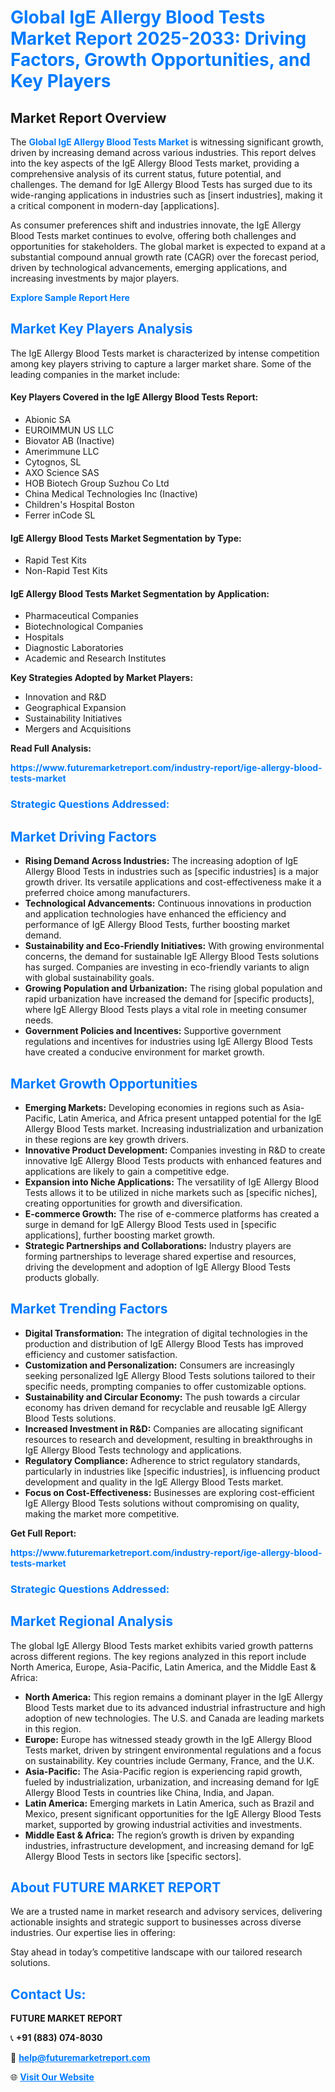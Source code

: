 <h1 style="color: #007BFF;">Global IgE Allergy Blood Tests Market Report 2025-2033: Driving Factors, Growth Opportunities, and Key Players</h1>

<section id="overview">
<h2>Market Report Overview</h2>
<p>The <a href="https://www.futuremarketreport.com/industry-report/ige-allergy-blood-tests-market" style="color: #007BFF; text-decoration: none;"><strong>Global IgE Allergy Blood Tests Market</strong></a> is witnessing significant growth, driven by increasing demand across various industries. This report delves into the key aspects of the IgE Allergy Blood Tests market, providing a comprehensive analysis of its current status, future potential, and challenges. The demand for IgE Allergy Blood Tests has surged due to its wide-ranging applications in industries such as [insert industries], making it a critical component in modern-day [applications].</p>
<p>As consumer preferences shift and industries innovate, the IgE Allergy Blood Tests market continues to evolve, offering both challenges and opportunities for stakeholders. The global market is expected to expand at a substantial compound annual growth rate (CAGR) over the forecast period, driven by technological advancements, emerging applications, and increasing investments by major players.</p>
</section>

<section id="overview">
<p><a href="https://www.futuremarketreport.com/request-sample/reportId=82630" style="color: #007BFF; text-decoration: none;"><strong>Explore Sample Report Here</strong></a></p>
</section>

<section id="key-players">
<h2 style="color: #007BFF;">Market Key Players Analysis</h2>
<p>The IgE Allergy Blood Tests market is characterized by intense competition among key players striving to capture a larger market share. Some of the leading companies in the market include:</p>
<h4>Key Players Covered in the IgE Allergy Blood Tests Report:</h4>
<ul><li>Abionic SA</li><li>EUROIMMUN US LLC</li><li>Biovator AB (Inactive)</li><li>Amerimmune LLC</li><li>Cytognos, SL</li><li>AXO Science SAS</li><li>HOB Biotech Group Suzhou Co Ltd</li><li>China Medical Technologies Inc (Inactive)</li><li>Children&#039;s Hospital Boston</li><li>Ferrer inCode SL</li></ul>
<h4>IgE Allergy Blood Tests Market Segmentation by Type:</h4>
<ul><li>Rapid Test Kits</li><li>Non-Rapid Test Kits</li></ul>

<h4>IgE Allergy Blood Tests Market Segmentation by Application:</h4>
<ul><li>Pharmaceutical Companies</li><li>Biotechnological Companies</li><li>Hospitals</li><li>Diagnostic Laboratories</li><li>Academic and Research Institutes</li></ul>
<p><strong>Key Strategies Adopted by Market Players:</strong></p>
<ul>
<li>Innovation and R&D</li>
<li>Geographical Expansion</li>
<li>Sustainability Initiatives</li>
<li>Mergers and Acquisitions</li>
</ul>
</section>

<section>
<p><strong>Read Full Analysis: </strong></p><a href="https://www.futuremarketreport.com/industry-report/ige-allergy-blood-tests-market" style="color: #007BFF; text-decoration: none;"><strong>https://www.futuremarketreport.com/industry-report/ige-allergy-blood-tests-market</strong></a>
<h3 style="color: #007BFF;">Strategic Questions Addressed:</h3>
</section>

<section id="driving-factors">
<h2 style="color: #007BFF;">Market Driving Factors</h2>
<ul>
<li><strong>Rising Demand Across Industries:</strong> The increasing adoption of IgE Allergy Blood Tests in industries such as [specific industries] is a major growth driver. Its versatile applications and cost-effectiveness make it a preferred choice among manufacturers.</li>
<li><strong>Technological Advancements:</strong> Continuous innovations in production and application technologies have enhanced the efficiency and performance of IgE Allergy Blood Tests, further boosting market demand.</li>
<li><strong>Sustainability and Eco-Friendly Initiatives:</strong> With growing environmental concerns, the demand for sustainable IgE Allergy Blood Tests solutions has surged. Companies are investing in eco-friendly variants to align with global sustainability goals.</li>
<li><strong>Growing Population and Urbanization:</strong> The rising global population and rapid urbanization have increased the demand for [specific products], where IgE Allergy Blood Tests plays a vital role in meeting consumer needs.</li>
<li><strong>Government Policies and Incentives:</strong> Supportive government regulations and incentives for industries using IgE Allergy Blood Tests have created a conducive environment for market growth.</li>
</ul>
</section>

<section id="growth-opportunities">
<h2 style="color: #007BFF;">Market Growth Opportunities</h2>
<ul>
<li><strong>Emerging Markets:</strong> Developing economies in regions such as Asia-Pacific, Latin America, and Africa present untapped potential for the IgE Allergy Blood Tests market. Increasing industrialization and urbanization in these regions are key growth drivers.</li>
<li><strong>Innovative Product Development:</strong> Companies investing in R&D to create innovative IgE Allergy Blood Tests products with enhanced features and applications are likely to gain a competitive edge.</li>
<li><strong>Expansion into Niche Applications:</strong> The versatility of IgE Allergy Blood Tests allows it to be utilized in niche markets such as [specific niches], creating opportunities for growth and diversification.</li>
<li><strong>E-commerce Growth:</strong> The rise of e-commerce platforms has created a surge in demand for IgE Allergy Blood Tests used in [specific applications], further boosting market growth.</li>
<li><strong>Strategic Partnerships and Collaborations:</strong> Industry players are forming partnerships to leverage shared expertise and resources, driving the development and adoption of IgE Allergy Blood Tests products globally.</li>
</ul>
</section>

<section id="trending-factors">
<h2 style="color: #007BFF;">Market Trending Factors</h2>
<ul>
<li><strong>Digital Transformation:</strong> The integration of digital technologies in the production and distribution of IgE Allergy Blood Tests has improved efficiency and customer satisfaction.</li>
<li><strong>Customization and Personalization:</strong> Consumers are increasingly seeking personalized IgE Allergy Blood Tests solutions tailored to their specific needs, prompting companies to offer customizable options.</li>
<li><strong>Sustainability and Circular Economy:</strong> The push towards a circular economy has driven demand for recyclable and reusable IgE Allergy Blood Tests solutions.</li>
<li><strong>Increased Investment in R&D:</strong> Companies are allocating significant resources to research and development, resulting in breakthroughs in IgE Allergy Blood Tests technology and applications.</li>
<li><strong>Regulatory Compliance:</strong> Adherence to strict regulatory standards, particularly in industries like [specific industries], is influencing product development and quality in the IgE Allergy Blood Tests market.</li>
<li><strong>Focus on Cost-Effectiveness:</strong> Businesses are exploring cost-efficient IgE Allergy Blood Tests solutions without compromising on quality, making the market more competitive.</li>
</ul>
</section>

<section>
<p><strong>Get Full Report: </strong></p><a href="https://www.futuremarketreport.com/industry-report/ige-allergy-blood-tests-market" style="color: #007BFF; text-decoration: none;"><strong>https://www.futuremarketreport.com/industry-report/ige-allergy-blood-tests-market</strong></a>
<h3 style="color: #007BFF;">Strategic Questions Addressed:</h3>
</section>


<section id="regional-analysis">
<h2 style="color: #007BFF;">Market Regional Analysis</h2>
<p>The global IgE Allergy Blood Tests market exhibits varied growth patterns across different regions. The key regions analyzed in this report include North America, Europe, Asia-Pacific, Latin America, and the Middle East & Africa:</p>
<ul>
<li><strong>North America:</strong> This region remains a dominant player in the IgE Allergy Blood Tests market due to its advanced industrial infrastructure and high adoption of new technologies. The U.S. and Canada are leading markets in this region.</li>
<li><strong>Europe:</strong> Europe has witnessed steady growth in the IgE Allergy Blood Tests market, driven by stringent environmental regulations and a focus on sustainability. Key countries include Germany, France, and the U.K.</li>
<li><strong>Asia-Pacific:</strong> The Asia-Pacific region is experiencing rapid growth, fueled by industrialization, urbanization, and increasing demand for IgE Allergy Blood Tests in countries like China, India, and Japan.</li>
<li><strong>Latin America:</strong> Emerging markets in Latin America, such as Brazil and Mexico, present significant opportunities for the IgE Allergy Blood Tests market, supported by growing industrial activities and investments.</li>
<li><strong>Middle East & Africa:</strong> The region’s growth is driven by expanding industries, infrastructure development, and increasing demand for IgE Allergy Blood Tests in sectors like [specific sectors].</li>
</ul>
</section>

<footer>
<h2 style="color: #007BFF;">About FUTURE MARKET REPORT</h2>
<p>We are a trusted name in market research and advisory services, delivering actionable insights and strategic support to businesses across diverse industries. Our expertise lies in offering:</p>

<p>Stay ahead in today’s competitive landscape with our tailored research solutions.</p>

<h2 style="color: #007BFF;">Contact Us:</h2>
<p><strong>FUTURE MARKET REPORT</strong></p>
<p>📞 <strong>+91 (883) 074-8030</strong></p>
<p>📧 <strong><a href="mailto:help@futuremarketreport.com" style="color: #007BFF;">help@futuremarketreport.com</a></strong></p>
<p>🌐 <strong><a href="https://www.futuremarketreport.com/" style="color: #007BFF;">Visit Our Website</a></strong></p>
</footer>